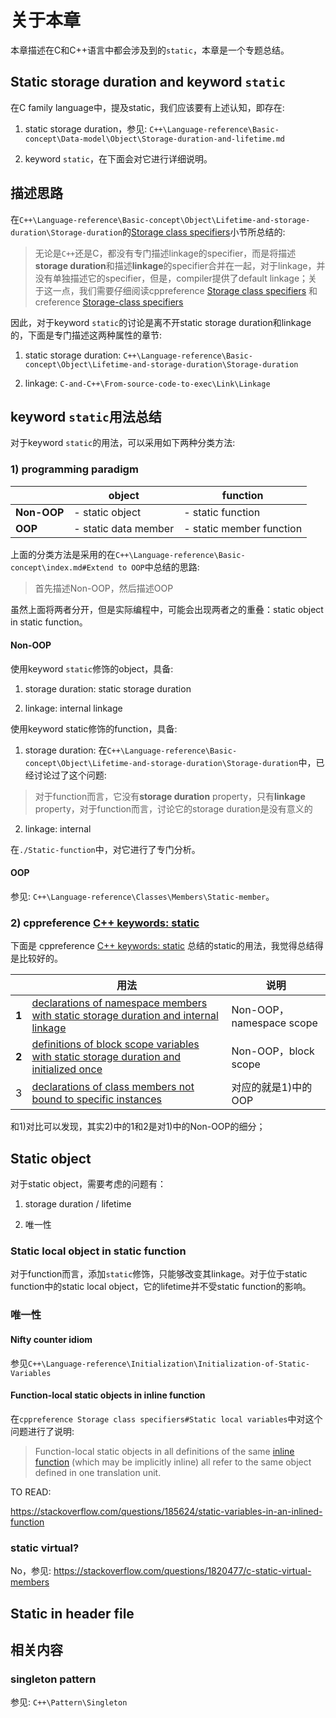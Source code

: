 # 关于本章

本章描述在C和C++语言中都会涉及到的`static`，本章是一个专题总结。



## Static storage duration and keyword `static`

在C family language中，提及static，我们应该要有上述认知，即存在:

1) static storage duration，参见: `C++\Language-reference\Basic-concept\Data-model\Object\Storage-duration-and-lifetime.md`

2) keyword `static`，在下面会对它进行详细说明。

## 描述思路

在`C++\Language-reference\Basic-concept\Object\Lifetime-and-storage-duration\Storage-duration`的[Storage class specifiers](https://en.cppreference.com/w/cpp/language/storage_duration)小节所总结的: 

> 无论是`C++`还是C，都没有专门描述linkage的specifier，而是将描述**storage duration**和描述**linkage**的specifier合并在一起，对于linkage，并没有单独描述它的specifier，但是，compiler提供了default linkage；关于这一点，我们需要仔细阅读cppreference [Storage class specifiers](https://en.cppreference.com/w/cpp/language/storage_duration) 和 creference [Storage-class specifiers](https://en.cppreference.com/w/c/language/storage_duration)

因此，对于keyword `static`的讨论是离不开static storage duration和linkage的，下面是专门描述这两种属性的章节:

1) static storage duration: `C++\Language-reference\Basic-concept\Object\Lifetime-and-storage-duration\Storage-duration`

2) linkage: `C-and-C++\From-source-code-to-exec\Link\Linkage`

## keyword  `static`用法总结

对于keyword  `static`的用法，可以采用如下两种分类方法: 

### 1) programming paradigm

|             | object               | function                 |
| ----------- | -------------------- | ------------------------ |
| **Non-OOP** | - static object      | - static function        |
| **OOP**     | - static data member | - static member function |

上面的分类方法是采用的在`C++\Language-reference\Basic-concept\index.md#Extend to OOP`中总结的思路:

> 首先描述Non-OOP，然后描述OOP

虽然上面将两者分开，但是实际编程中，可能会出现两者之的重叠：static object in static function。



#### Non-OOP

使用keyword `static`修饰的object，具备:

1) storage duration: static storage duration

2) linkage: internal linkage



使用keyword static修饰的function，具备:

1) storage duration: 在`C++\Language-reference\Basic-concept\Object\Lifetime-and-storage-duration\Storage-duration`中，已经讨论过了这个问题:

> 对于function而言，它没有**storage duration** property，只有**linkage** property，对于function而言，讨论它的storage duration是没有意义的

2) linkage: internal

在`./Static-function`中，对它进行了专门分析。

#### OOP

参见: `C++\Language-reference\Classes\Members\Static-member`。

### 2) cppreference [C++ keywords: static](https://en.cppreference.com/w/cpp/keyword/static)

下面是 cppreference [C++ keywords: static](https://en.cppreference.com/w/cpp/keyword/static) 总结的static的用法，我觉得总结得是比较好的。

|       | 用法                                                         | 说明                     |
| ----- | ------------------------------------------------------------ | ------------------------ |
| **1** | [declarations of namespace members with static storage duration and internal linkage](https://en.cppreference.com/w/cpp/language/storage_duration) | Non-OOP，namespace scope |
| **2** | [definitions of block scope variables with static storage duration and initialized once](https://en.cppreference.com/w/cpp/language/storage_duration#Static_local_variables) | Non-OOP，block scope     |
| 3     | [declarations of class members not bound to specific instances](https://en.cppreference.com/w/cpp/language/static) | 对应的就是1)中的OOP      |

和1)对比可以发现，其实2)中的1和2是对1)中的Non-OOP的细分；



## Static object

对于static object，需要考虑的问题有：

1) storage duration / lifetime

2) 唯一性



### Static local object in static function

对于function而言，添加`static`修饰，只能够改变其linkage。对于位于static function中的static local object，它的lifetime并不受static function的影响。

### 唯一性

#### Nifty counter idiom

参见`C++\Language-reference\Initialization\Initialization-of-Static-Variables`

#### Function-local static objects in inline function

在`cppreference Storage class specifiers#Static local variables`中对这个问题进行了说明:

> Function-local static objects in all definitions of the same [inline function](inline.html) (which may be implicitly inline) all refer to the same object defined in one translation unit.

TO READ:

https://stackoverflow.com/questions/185624/static-variables-in-an-inlined-function





### static virtual?

No，参见: https://stackoverflow.com/questions/1820477/c-static-virtual-members 

## Static in header file



## 相关内容

### singleton pattern

参见: `C++\Pattern\Singleton`






